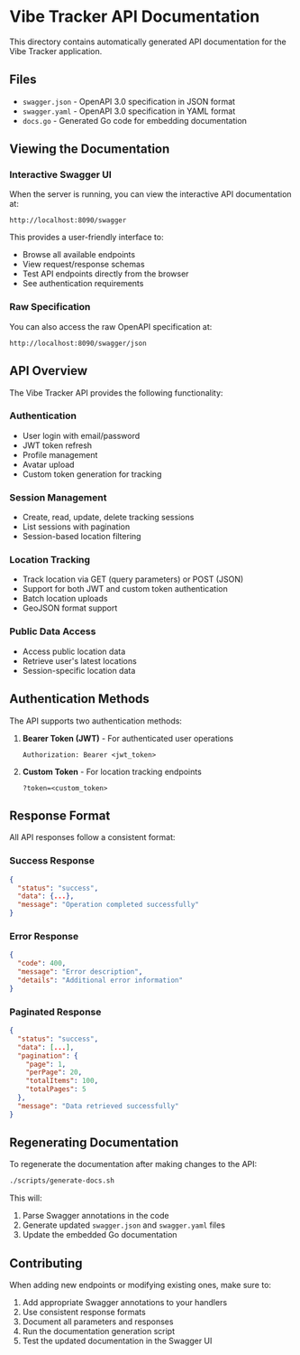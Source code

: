 # Vibe Tracker API Documentation

This directory contains automatically generated API documentation for the Vibe Tracker application.

## Files

- `swagger.json` - OpenAPI 3.0 specification in JSON format
- `swagger.yaml` - OpenAPI 3.0 specification in YAML format
- `docs.go` - Generated Go code for embedding documentation

## Viewing the Documentation

### Interactive Swagger UI

When the server is running, you can view the interactive API documentation at:

```
http://localhost:8090/swagger
```

This provides a user-friendly interface to:

- Browse all available endpoints
- View request/response schemas
- Test API endpoints directly from the browser
- See authentication requirements

### Raw Specification

You can also access the raw OpenAPI specification at:

```
http://localhost:8090/swagger/json
```

## API Overview

The Vibe Tracker API provides the following functionality:

### Authentication

- User login with email/password
- JWT token refresh
- Profile management
- Avatar upload
- Custom token generation for tracking

### Session Management

- Create, read, update, delete tracking sessions
- List sessions with pagination
- Session-based location filtering

### Location Tracking

- Track location via GET (query parameters) or POST (JSON)
- Support for both JWT and custom token authentication
- Batch location uploads
- GeoJSON format support

### Public Data Access

- Access public location data
- Retrieve user's latest locations
- Session-specific location data

## Authentication Methods

The API supports two authentication methods:

1. **Bearer Token (JWT)** - For authenticated user operations

   ```
   Authorization: Bearer <jwt_token>
   ```

2. **Custom Token** - For location tracking endpoints
   ```
   ?token=<custom_token>
   ```

## Response Format

All API responses follow a consistent format:

### Success Response

```json
{
  "status": "success",
  "data": {...},
  "message": "Operation completed successfully"
}
```

### Error Response

```json
{
  "code": 400,
  "message": "Error description",
  "details": "Additional error information"
}
```

### Paginated Response

```json
{
  "status": "success",
  "data": [...],
  "pagination": {
    "page": 1,
    "perPage": 20,
    "totalItems": 100,
    "totalPages": 5
  },
  "message": "Data retrieved successfully"
}
```

## Regenerating Documentation

To regenerate the documentation after making changes to the API:

```bash
./scripts/generate-docs.sh
```

This will:

1. Parse Swagger annotations in the code
2. Generate updated `swagger.json` and `swagger.yaml` files
3. Update the embedded Go documentation

## Contributing

When adding new endpoints or modifying existing ones, make sure to:

1. Add appropriate Swagger annotations to your handlers
2. Use consistent response formats
3. Document all parameters and responses
4. Run the documentation generation script
5. Test the updated documentation in the Swagger UI
